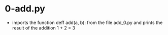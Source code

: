 # 0-add.py
- imports the function deff add(a, b): from the file add_0.py and prints the result of the addition 1 + 2 = 3
